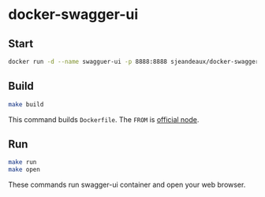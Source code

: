 # docker-swagger-ui

## Start

```sh
docker run -d --name swagguer-ui -p 8888:8888 sjeandeaux/docker-swagger-ui
```

## Build

```sh
make build
```

This command builds `Dockerfile`. The `FROM` is [official node](https://registry.hub.docker.com/_/node/).

## Run

```sh
make run
make open
```

These commands run swagger-ui container and open your web browser.


